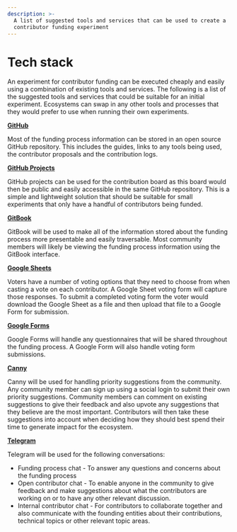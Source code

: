 ```yaml
---
description: >-
  A list of suggested tools and services that can be used to create a
  contributor funding experiment
---
```


# Tech stack

An experiment for contributor funding can be executed cheaply and easily using a combination of existing tools and services. The following is a list of the suggested tools and services that could be suitable for an initial experiment. Ecosystems can swap in any other tools and processes that they would prefer to use when running their own experiments.



[**GitHub**](https://github.com/)&#x20;

Most of the funding process information can be stored in an open source GitHub repository. This includes the guides, links to any tools being used, the contributor proposals and the contribution logs.



[**GitHub Projects**](https://docs.github.com/en/issues/planning-and-tracking-with-projects/learning-about-projects/about-projects)

GitHub projects can be used for the contribution board as this board would then be public and easily accessible in the same GitHub repository. This is a simple and lightweight solution that should be suitable for small experiments that only have a handful of contributors being funded.



[**GitBook**](https://www.gitbook.com/)

GitBook will be used to make all of the information stored about the funding process more presentable and easily traversable. Most community members will likely be viewing the funding process information using the GitBook interface.



[**Google Sheets**](https://workspace.google.com/products/sheets/)

Voters have a number of voting options that they need to choose from when casting a vote on each contributor. A Google Sheet voting form will capture those responses. To submit a completed voting form the voter would download the Google Sheet as a file and then upload that file to a Google Form for submission.



[**Google Forms**](https://www.google.com/forms/about/)

Google Forms will handle any questionnaires that will be shared throughout the funding process. A Google Form will also handle voting form submissions.



[**Canny**](https://canny.io/)

Canny will be used for handling priority suggestions from the community. Any community member can sign up using a social login to submit their own priority suggestions. Community members can comment on existing suggestions to give their feedback and also upvote any suggestions that they believe are the most important. Contributors will then take these suggestions into account when deciding how they should best spend their time to generate impact for the ecosystem.



[**Telegram**](https://telegram.org/)

Telegram will be used for the following conversations:

* Funding process chat - To answer any questions and concerns about the funding process
* Open contributor chat - To enable anyone in the community to give feedback and make suggestions about what the contributors are working on or to have any other relevant discussion.
* Internal contributor chat - For contributors to collaborate together and also communicate with the founding entities about their contributions, technical topics or other relevant topic areas.
